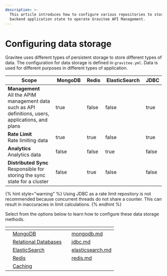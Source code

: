 ```yaml
---
description: >-
  This article introduces how to configure various repositories to store the
  backend application state to operate Gravitee API Management.
---
```


# Configuring data storage

Gravitee uses different types of persistent storage to store different types of data. The configuration for data storage is defined in `gravitee.yml`. Data is used for different purposes in different types of application.

<table><thead><tr><th width="270">Scope</th><th width="115" data-type="checkbox">MongoDB</th><th data-type="checkbox">Redis</th><th width="143" data-type="checkbox">ElasticSearch</th><th data-type="checkbox">JDBC</th></tr></thead><tbody><tr><td><strong>Management</strong> <br>All the APIM management data such as API definitions, users, applications, and plans</td><td>true</td><td>false</td><td>false</td><td>true</td></tr><tr><td><strong>Rate Limit</strong><br>Rate limiting data</td><td>true</td><td>true</td><td>false</td><td>true</td></tr><tr><td><strong>Analytics</strong> <br>Analytics data</td><td>false</td><td>false</td><td>true</td><td>false</td></tr><tr><td><strong>Distributed Sync</strong> <br>Responsible for storing the sync state for a cluster</td><td>false</td><td>true</td><td>false</td><td>false</td></tr></tbody></table>

{% hint style="warning" %}
Using JDBC as a rate limit repository is not recommended because concurrent threads do not share a counter. This can result in inaccuracies in limit calculations.
{% endhint %}

Select from the options below to learn how to configure these data storage methods.

<table data-view="cards"><thead><tr><th></th><th></th><th></th><th data-hidden data-card-target data-type="content-ref"></th></tr></thead><tbody><tr><td></td><td><a href="mongodb.md">MongoDB</a></td><td></td><td><a href="mongodb.md">mongodb.md</a></td></tr><tr><td></td><td><a href="jdbc.md">Relational Databases</a></td><td></td><td><a href="jdbc.md">jdbc.md</a></td></tr><tr><td></td><td><a href="elasticsearch.md">ElasticSearch</a></td><td></td><td><a href="elasticsearch.md">elasticsearch.md</a></td></tr><tr><td></td><td><a href="redis.md">Redis</a></td><td></td><td><a href="redis.md">redis.md</a></td></tr><tr><td></td><td><a href="cache.md">Caching</a></td><td></td><td></td></tr></tbody></table>
